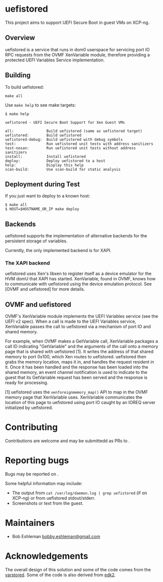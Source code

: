 # uefistored

This project aims to support UEFI Secure Boot in guest VMs on XCP-ng.

## Overview

uefistored is a service that runs in dom0 userspace for servicing port IO RPC
requests from the OVMF XenVariable module, therefore providing a protected UEFI
Variables Service implementation.

## Building

To build uefistored:

```
make all
```

Use `make help` to see make targets:

```
$ make help

uefistored - UEFI Secure Boot Support for Xen Guest VMs

all:               Build uefistored (same as uefistored target)
uefistored:        Build uefistored
uefistored-debug:  Build uefistored with debug symbols
test:              Run uefistored unit tests with address sanitizers
test-nosan:        Run uefistored unit tests without address sanitizers
install:           Install uefistored
deploy:            Deploy uefistored to a host
help:              Display this help
scan-build:        Use scan-build for static analysis
```

## Deployment during Test

If you just want to deploy to a known host:

```
$ make all
$ HOST=$HOSTNAME_OR_IP make deploy
```

## Backends

uefistored supports the implementation of alternative backends for the
persistent storage of variables.

Currently, the only implemented backend is for XAPI.

### The XAPI backend

uefistored uses Xen's libxen to register itself as a device emulator for the
HVM domU that XAPI has started.  XenVariable, found in OVMF, knows how to
communicate with uefistored using the device emulation protocol.  See [OVMF
and uefistored] for more details.

## OVMF and uefistored

OVMF's XenVariable module implements the UEFI Variables service (see the UEFI
v2 spec).  When a call is made to the UEFI Variables service, XenVariable
passes the call to uefistored via a mechanism of port IO and shared memory.

For example, when OVMF makes a GetVariable call, XenVariable packages a call ID
indicating "GetVariable" and the arguments of the call onto a memory page that
is shared with uefistored [1].  It writes the address of that shared memory
to port 0x100, which Xen routes to uefistored.  uefistored then grabs the
memory location, maps it in, and handles the request resident in it.  Once it
has been handled and the response has been loaded into the shared memory, an
event channel notification is used to indicate to the guest that its
GetVariable request has been served and the response is ready for processing.

[1] uefistored uses the `xenforeignmemory_map()` API to map in the
    OVMF memory page that XenVariable uses.  XenVariable communicates
    the location of this page to uefistored using port IO caught by
    an IOREQ server initialized by uefistored.

# Contributing

Contributions are welcome and may be submittedd as PRs to [](https://github.com/xcp-ng/uefistored).

# Reporting bugs

Bugs may be reported on [](https://github.com/xcp-ng/uefistored/issues).

Some helpful information may include:

* The output from `cat /var/log/daemon.log | grep uefistored` (if
  on XCP-ng) or from  uefistored stdout/stderr.
* Screenshots or text from the guest.

# Maintainers 

* Bob Eshleman bobby.eshleman@gmail.com

# Acknowledgements

The overall design of this solution and some of the code comes from the
[varstored](https://github.com/xapi-project/varstored).  Some of the code is
also derived from [edk2](https://github.com/tianocore/edk2).
